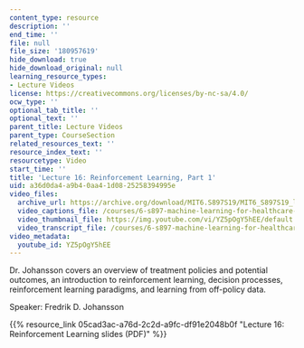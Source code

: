 ```yaml
---
content_type: resource
description: ''
end_time: ''
file: null
file_size: '180957619'
hide_download: true
hide_download_original: null
learning_resource_types:
- Lecture Videos
license: https://creativecommons.org/licenses/by-nc-sa/4.0/
ocw_type: ''
optional_tab_title: ''
optional_text: ''
parent_title: Lecture Videos
parent_type: CourseSection
related_resources_text: ''
resource_index_text: ''
resourcetype: Video
start_time: ''
title: 'Lecture 16: Reinforcement Learning, Part 1'
uid: a36d0da4-a9b4-0aa4-1d08-25258394995e
video_files:
  archive_url: https://archive.org/download/MIT6.S897S19/MIT6_S897S19_lec16_300k.mp4
  video_captions_file: /courses/6-s897-machine-learning-for-healthcare-spring-2019/7290e46782585d13a4b9c37b5444e42f_YZ5pOgY5hEE.vtt
  video_thumbnail_file: https://img.youtube.com/vi/YZ5pOgY5hEE/default.jpg
  video_transcript_file: /courses/6-s897-machine-learning-for-healthcare-spring-2019/4eafbb01d0dbd32fd69e15914ac96885_YZ5pOgY5hEE.pdf
video_metadata:
  youtube_id: YZ5pOgY5hEE
---
```


Dr. Johansson covers an overview of treatment policies and potential outcomes, an introduction to reinforcement learning, decision processes, reinforcement learning paradigms, and learning from off-policy data.

Speaker: Fredrik D. Johansson

{{% resource_link 05cad3ac-a76d-2c2d-a9fc-df91e2048b0f "Lecture 16: Reinforcement Learning slides (PDF)" %}}

